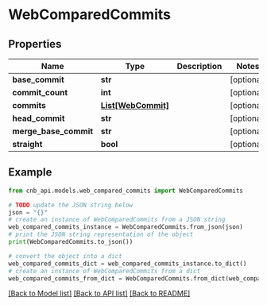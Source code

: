 # WebComparedCommits


## Properties

Name | Type | Description | Notes
------------ | ------------- | ------------- | -------------
**base_commit** | **str** |  | [optional] 
**commit_count** | **int** |  | [optional] 
**commits** | [**List[WebCommit]**](WebCommit.md) |  | [optional] 
**head_commit** | **str** |  | [optional] 
**merge_base_commit** | **str** |  | [optional] 
**straight** | **bool** |  | [optional] 

## Example

```python
from cnb_api.models.web_compared_commits import WebComparedCommits

# TODO update the JSON string below
json = "{}"
# create an instance of WebComparedCommits from a JSON string
web_compared_commits_instance = WebComparedCommits.from_json(json)
# print the JSON string representation of the object
print(WebComparedCommits.to_json())

# convert the object into a dict
web_compared_commits_dict = web_compared_commits_instance.to_dict()
# create an instance of WebComparedCommits from a dict
web_compared_commits_from_dict = WebComparedCommits.from_dict(web_compared_commits_dict)
```
[[Back to Model list]](../README.md#documentation-for-models) [[Back to API list]](../README.md#documentation-for-api-endpoints) [[Back to README]](../README.md)


